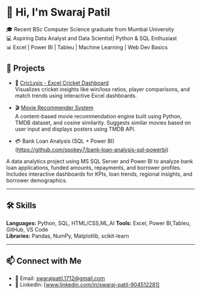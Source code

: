 # 👋 Hi, I'm Swaraj Patil

🎓 Recent BSc Computer Science graduate from Mumbai University  
💻 Aspiring Data Analyst and Data Scientist| Python & SQL Enthusiast  
📊 Excel | Power BI | Tableu | Machine Learning | Web Dev Basics


## 🚀 Projects

- 🏏 [CricLysis - Excel Cricket Dashboard](https://github.com/YourUsername/CricLysis-Excel-Dashboard)  
  Visualizes cricket insights like win/loss ratios, player comparisons, and match trends using interactive Excel dashboards.

- 🎬 [Movie Recommender System](https://github.com/YourUsername/Movie-Recommendation-System)  
  A content-based movie recommendation engine built using Python, TMDB dataset, and cosine similarity.
  Suggests similar movies based on user input and displays posters using TMDB API.

- 💳 Bank Loan Analysis (SQL + Power BI)(https://github.com/spokey7/bank-loan-analysis-sql-powerbi)

A data analytics project using MS SQL Server and Power BI to analyze bank loan applications, funded amounts, repayments, and borrower profiles. Includes interactive dashboards for KPIs, loan trends, regional insights, and borrower demographics.

---

## 🛠️ Skills

**Languages:** Python, SQL, HTML/CSS,ML,AI 
**Tools:** Excel, Power BI,Tableu, GitHub, VS Code  
**Libraries:** Pandas, NumPy, Matplotlib, scikit-learn

---

## 📫 Connect with Me

- 📧 Email: swarajpatil.1712@gmail.com  
- 💼 LinkedIn: [www.linkedin.com/in/swaraj-patil-904512281]  
